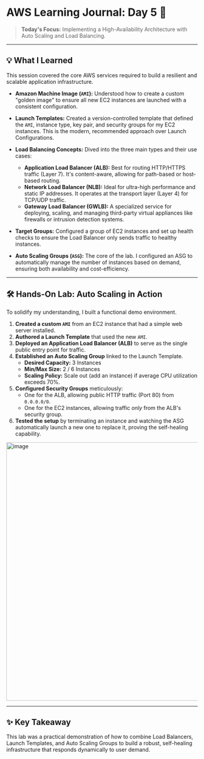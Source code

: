 # AWS Learning Journal: Day 5 🚀

> **Today's Focus:** Implementing a High-Availability Architecture with Auto Scaling and Load Balancing.

---

## 💡 What I Learned

This session covered the core AWS services required to build a resilient and scalable application infrastructure.

-   **Amazon Machine Image (`AMI`):** Understood how to create a custom "golden image" to ensure all new EC2 instances are launched with a consistent configuration.

-   **Launch Templates:** Created a version-controlled template that defined the `AMI`, instance type, key pair, and security groups for my EC2 instances. This is the modern, recommended approach over Launch Configurations.

-   **Load Balancing Concepts:** Dived into the three main types and their use cases:
    -   **Application Load Balancer (ALB):** Best for routing HTTP/HTTPS traffic (Layer 7). It's content-aware, allowing for path-based or host-based routing.
    -   **Network Load Balancer (NLB):** Ideal for ultra-high performance and static IP addresses. It operates at the transport layer (Layer 4) for TCP/UDP traffic.
    -   **Gateway Load Balancer (GWLB):** A specialized service for deploying, scaling, and managing third-party virtual appliances like firewalls or intrusion detection systems.

-   **Target Groups:** Configured a group of EC2 instances and set up health checks to ensure the Load Balancer only sends traffic to healthy instances.

-   **Auto Scaling Groups (`ASG`):** The core of the lab. I configured an ASG to automatically manage the number of instances based on demand, ensuring both availability and cost-efficiency.

---

## 🛠️ Hands-On Lab: Auto Scaling in Action

To solidify my understanding, I built a functional demo environment.

1.  **Created a custom `AMI`** from an EC2 instance that had a simple web server installed.
2.  **Authored a Launch Template** that used the new `AMI`.
3.  **Deployed an Application Load Balancer (ALB)** to serve as the single public entry point for traffic.
4.  **Established an Auto Scaling Group** linked to the Launch Template.
    -   **Desired Capacity:** 3 Instances
    -   **Min/Max Size:** 2 / 6 Instances
    -   **Scaling Policy:** Scale out (add an instance) if average CPU utilization exceeds 70%.
5.  **Configured Security Groups** meticulously:
    -   One for the ALB, allowing public HTTP traffic (Port 80) from `0.0.0.0/0`.
    -   One for the EC2 instances, allowing traffic *only* from the ALB's security group.
6.  **Tested the setup** by terminating an instance and watching the ASG automatically launch a new one to replace it, proving the self-healing capability.


<img width="861" height="680" alt="image" src="https://github.com/user-attachments/assets/665086ec-20b3-4ef2-90f6-3188594f1412" />

---

## ✨ Key Takeaway

This lab was a practical demonstration of how to combine Load Balancers, Launch Templates, and Auto Scaling Groups to build a robust, self-healing infrastructure that responds dynamically to user demand.

